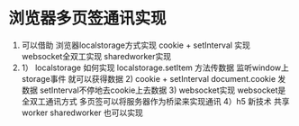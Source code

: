 # 浏览器多页签通讯实现

1. 可以借助 浏览器localstorage方式实现  cookie + setInterval 实现   websocket全双工实现   sharedworker实现
2. 
    1） localstorage 如何实现
        localstorage.setItem 方法传数据
        监听window上 storage事件 就可以获得数据
    2) cookie + setInterval
        document.cookie 发数据
        setInterval不停地去cookie上去数据
    3) websocket实现 
        websocket是全双工通讯方式  多页签可以将服务器作为桥梁来实现通讯
    4）h5 新技术 共享worker  sharedworker  也可以实现


